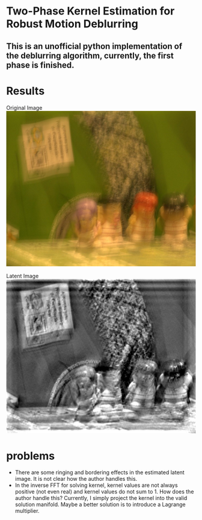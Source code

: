 # Two-Phase Kernel Estimation for Robust Motion Deblurring
## This is an unofficial python implementation of the deblurring algorithm, currently, the first phase is finished.

# Results
Original Image
![Original Image](toy.jpg)

Latent Image
![Latent Image](latent.png)

# problems
- There are some ringing and bordering effects in the estimated latent image. It is not clear how the author handles this.
- In the inverse FFT for solving kernel, kernel values are not always positive (not even real) and kernel values do not sum to 1. How does the author handle this? Currently, I simply project the kernel into the valid solution manifold. Maybe a better solution is to introduce a Lagrange multiplier.